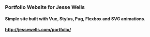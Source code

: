 ### Portfolio Website for Jesse Wells

#### Simple site built with Vue, Stylus, Pug, Flexbox and SVG animations.

#### http://jessewells.com/portfolio/
